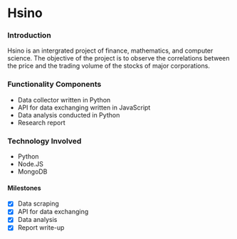 # Hsino

### Introduction
Hsino is an intergrated project of finance, mathematics, and computer science. The objective of the project is to observe the correlations between the price and the trading volume of the stocks of major corporations. 

### Functionality Components
- Data collector written in Python
- API for data exchanging written in JavaScript
- Data analysis conducted in Python
- Research report

### Technology Involved
- Python
- Node.JS
- MongoDB

#### Milestones
- [x]	Data scraping
- [x]	API for data exchanging
- [x]	Data analysis
- [x]	Report write-up
